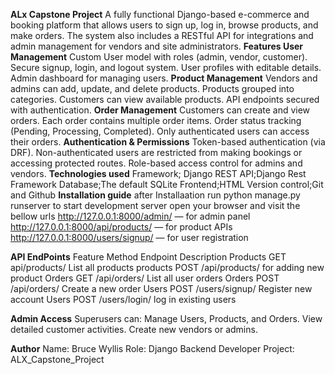 **ALx Capstone Project**
A fully functional Django-based e-commerce and booking platform that allows users to sign up, log in, browse products, and make orders.
The system also includes a RESTful API for integrations and admin management for vendors and site administrators.
**Features
User Management**
Custom User model with roles (admin, vendor, customer).
Secure signup, login, and logout system.
User profiles with editable details.
Admin dashboard for managing users.
**Product Management**
Vendors and admins can add, update, and delete products.
Products grouped into categories.
Customers can view available products.
API endpoints secured with authentication.
**Order Management**
Customers can create and view orders.
Each order contains multiple order items.
Order status tracking (Pending, Processing, Completed).
Only authenticated users can access their orders.
**Authentication & Permissions**
Token-based authentication (via DRF).
Non-authenticated users are restricted from making bookings or accessing protected routes.
Role-based access control for admins and vendors.
**Technologies used**
Framework; Django
REST API;Django Rest Framework
Database;The default SQLite
Frontend;HTML
Version control;Git and Github
**Installation guide**
after Installaation run python manage.py runserver to start development server  open your browser and visit the bellow urls
http://127.0.0.1:8000/admin/ — for admin panel
http://127.0.0.1:8000/api/products/ — for product APIs
http://127.0.0.1:8000/users/signup/ — for user registration

**API EndPoints**
Feature         Method          Endpoint             Description
Products        GET             api/products/        List all products
products        POST            /api/products/       for adding new product
Orders          GET             /api/orders/         List all user orders
Orders          POST            /api/orders/         Create a new order
Users           POST            /users/signup/       Register new account
Users           POST            /users/login/        log in existing users

**Admin Access**
Superusers can:
Manage Users, Products, and Orders.
View detailed customer activities.
Create new vendors or admins.

**Author**
Name: Bruce Wyllis
Role: Django Backend Developer
Project: ALX_Capstone_Project
